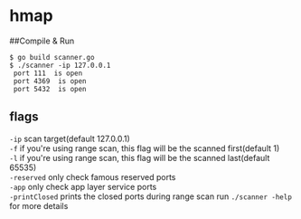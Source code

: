 # hmap

##Compile & Run
```console 
$ go build scanner.go
$ ./scanner -ip 127.0.0.1 
 port 111  is open
 port 4369  is open
 port 5432  is open
```
## flags
`-ip` scan target(default 127.0.0.1)  
`-f` if you're using range scan, this flag will be the scanned first(default 1)  
`-l` if you're using range scan, this flag will be the scanned last(default 65535)  
`-reserved` only check famous reserved ports  
`-app` only check app layer service ports  
`-printClosed` prints the closed ports during range scan
run `./scanner -help` for more details